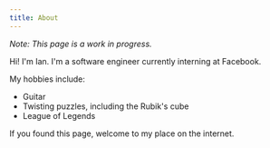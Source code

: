```yaml
---
title: About
---
```


_Note: This page is a work in progress._

Hi! I'm Ian. I'm a software engineer currently interning at Facebook.

My hobbies include:

- Guitar
- Twisting puzzles, including the Rubik's cube
- League of Legends

If you found this page, welcome to my place on the internet.
